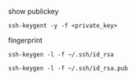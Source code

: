 

show publickey
```
ssh-keygent -y -f <private_key>
```


fingerprint
```
ssh-keygen -l -f ~/.ssh/id_rsa

ssh-keygen -l -f ~/.ssh/id_rsa.pub
```
